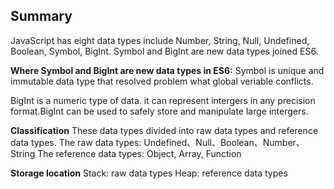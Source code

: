 ## Summary

JavaScript has eight data types include Number, String, Null, Undefined, Boolean, Symbol, BigInt. Symbol and BigInt are new data types joined ES6.

**Where Symbol and BigInt are new data types in ES6:**
Symbol is unique and immutable data type that resolved problem what global veriable conflicts.

BigInt is a numeric type of data. it can represent intergers in any precision format.BigInt can be used to safely store and manipulate large intergers.

**Classification**
These data types divided into raw data types and reference data types.
The raw data types: Undefined、Null、Boolean、Number、String
The reference data types: Object, Array, Function

**Storage location**
Stack: raw data types
Heap: reference data types
